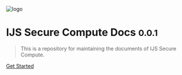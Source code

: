 
![logo](_media/tutor_Logo2.PNG)

# IJS Secure Compute Docs <small>0.0.1</small>

> This is a repository for maintaining the documents of IJS Secure Compute.

[Get Started](README.md)
